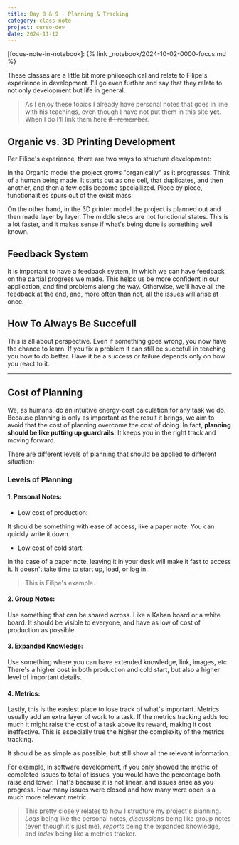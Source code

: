 ```yaml
---
title: Day 8 & 9 - Planning & Tracking
category: class-note
project: curso-dev
date: 2024-11-12
---
```

[focus-note-in-notebook]: {% link _notebook/2024-10-02-0000-focus.md %}

These classes are a little bit more philosophical and relate to Filipe's experience in development. I'll go even further and say that they relate to not only development but life in general. 

> As I enjoy these topics I already have personal notes that goes in line with his teachings, even though I have not put them in this site **yet**. When I do I'll link them here ~~if I remember~~.

## Organic vs. 3D Printing Development

Per Filipe's experience, there are two ways to structure development:

In the Organic model the project grows "organically" as it progresses. Think of a human being made. It starts out as one cell, that duplicates, and then another, and then a few cells become speciallized. Piece by piece, functionalities spurs out of the exisit mass.

On the other hand, in the 3D printer model the project is planned out and then made layer by layer. The middle steps are not functional states. This is a lot faster, and it makes sense if what's being done is something well known.

## Feedback System

It is important to have a feedback system, in which we can have feedback on the partial progress we made. This helps us be more confident in our application, and find problems along the way. Otherwise, we'll have all the feedback at the end, and, more often than not, all the issues will arise at once.

## How To Always Be Succefull

This is all about perspective. Even if something goes wrong, you now have the chance to learn. If you fix a problem it can still be succefull in teaching you how to do better. Have it be a success or failure depends only on how you react to it.

---

## Cost of Planning

We, as humans, do an intuitive energy-cost calculation for any task we do. Because planning is only as important as the result it brings, we aim to avoid that the cost of planning overcome the cost of doing. In fact, **planning should be like putting up guardrails**. It keeps you in the right track and moving forward.

There are different levels of planning that should be applied to different situation:

### Levels of Planning

#### 1. Personal Notes:

* Low cost of production:

It should be something with ease of access, like a paper note. You can quickly write it down.

* Low cost of cold start:

In the case of a paper note, leaving it in your desk will make it fast to access it. It doesn't take time to start up, load, or log in.

> This is Filipe's example.

#### 2. Group Notes:

Use something that can be shared across. Like a Kaban board or a white board. It should be visible to everyone, and have as low of cost of production as possible.

#### 3. Expanded Knowledge:

Use something where you can have extended knowledge, link, images, etc. There's a higher cost in both production and cold start, but also a higher level of important details. 

#### 4. Metrics:

Lastly, this is the easiest place to lose track of what's important. Metrics usually add an extra layer of work to a task. If the metrics tracking adds too much it might raise the cost of a task above its reward, making it cost ineffective. This is especially true the higher the complexity of the metrics tracking.

It should be as simple as possible, but still show all the relevant information. 

For example, in software development, if you only showed the metric of completed issues to total of issues, you would have the percentage both raise and lower. That's because it is not linear, and issues arise as you progress. How many issues were closed and how many were open is a much more relevant metric.

> This pretty closely relates to how I structure my project's planning. *Logs* being like the personal notes, *discussions* being like group notes (even though it's just me), *reports* being the expanded knowledge, and *index* being like a metrics tracker.
